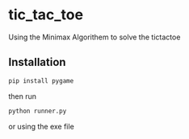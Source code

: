 # tic_tac_toe 
Using the Minimax Algorithem to solve the tictactoe 
## Installation

```bash
pip install pygame
```
then run 
```bash
python runner.py
```
or using the exe file 

